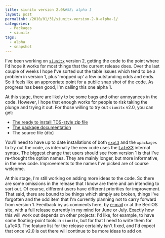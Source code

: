 ```yaml
---
title: siunitx version 2.0&#58; alpha 1
layout: post
permalink: /2010/01/31/siunitx-version-2-0-alpha-1/
categories:
  - Packages
  - siunitx
tags:
  - alpha
  - snapshot
---
```

I've been working on [`siunitx`](https://ctan.org/pkg/siunitx) version 2, getting the code to the point where I'd hope it works for most things that the current release does. Over the last couple of weeks I hope I've sorted out the table issues which tend to be a problem in version 1, plus 'mopped up' a few outstanding odds and ends. So it feels like an appropriate point for a public snap shot of the code. As progress has been good, I'm calling this one alpha 1.

At this stage, there are likely to be some bugs and other annoyances in the code. However, I hope that enough works for people to risk taking the plunge and trying it out. For those willing to try out `siunitx` v2.0, you can get:

- [The ready to install TDS-style zip file](/wp-content/uploads/2010/01/siunitx.tds_1.zip)
- [The package documentation](/wp-content/uploads/2010/01/siunitx.pdf)
- The source file (dtx)

You'll need to have up to date installations of both [`expl3`](https://ctan.org/pkg/expl3) and the `xpackages` to try out  the code, as internally the new code uses the [LaTeX3](https://www.latex-project.org/latex3.html) internal syntax. The biggest change that users should see from version 1 is that I've re-thought the option names. They are mainly longer, but more informative, in the new code. Improvements to the names I've picked are of course welcome.

At this stage, I'm still working on adding more ideas to the code. So there are some omissions in the release that I know are there and am intending to sort out. Of course, different users have different priorities for improvement. That said, there are bound to be things which simply are broken, things I've forgotten and the odd item that I'm currently planning not to carry forward from version 1. Feedback by as comments here, by [e-mail](mailto:joseph.wright@morningstar2.co.uk) or at the BerliOS site, with a full release currently in my mind for June or July. Exactly how this will work out depends on other projects: I'd like, for example, to have some floating-point tools in `siunitx`, but for that I need to write them for LaTeX3. The feature list for the release certainly isn't fixed, and I'd expect that once v2.0 is out there will continue to be more ideas to add on.
